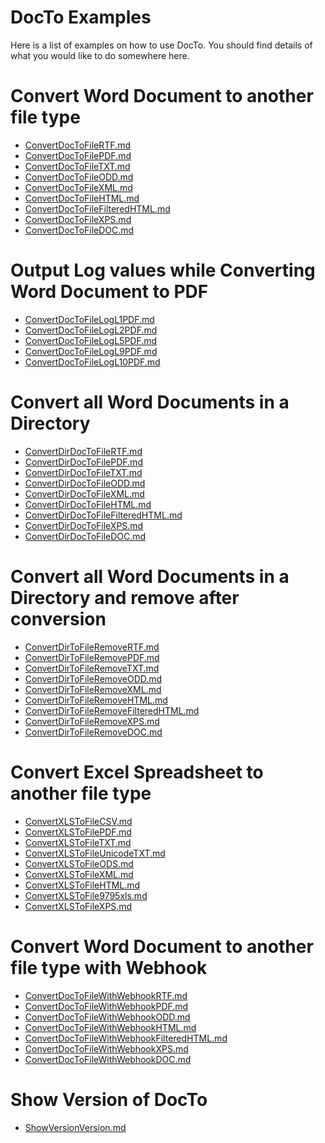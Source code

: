 DocTo Examples
==

Here is a list of examples on how to use DocTo.  You should find details of what you would like to do somewhere here.


Convert Word Document to another file type
==

 - [ConvertDocToFileRTF.md](ConvertDocToFileRTF.md)
 - [ConvertDocToFilePDF.md](ConvertDocToFilePDF.md)
 - [ConvertDocToFileTXT.md](ConvertDocToFileTXT.md)
 - [ConvertDocToFileODD.md](ConvertDocToFileODD.md)
 - [ConvertDocToFileXML.md](ConvertDocToFileXML.md)
 - [ConvertDocToFileHTML.md](ConvertDocToFileHTML.md)
 - [ConvertDocToFileFilteredHTML.md](ConvertDocToFileFilteredHTML.md)
 - [ConvertDocToFileXPS.md](ConvertDocToFileXPS.md)
 - [ConvertDocToFileDOC.md](ConvertDocToFileDOC.md)


Output Log values while Converting Word Document to PDF
==

 - [ConvertDocToFileLogL1PDF.md](ConvertDocToFileLogL1PDF.md)
 - [ConvertDocToFileLogL2PDF.md](ConvertDocToFileLogL2PDF.md)
 - [ConvertDocToFileLogL5PDF.md](ConvertDocToFileLogL5PDF.md)
 - [ConvertDocToFileLogL9PDF.md](ConvertDocToFileLogL9PDF.md)
 - [ConvertDocToFileLogL10PDF.md](ConvertDocToFileLogL10PDF.md)


Convert all Word Documents in a Directory
==

 - [ConvertDirDocToFileRTF.md](ConvertDirDocToFileRTF.md)
 - [ConvertDirDocToFilePDF.md](ConvertDirDocToFilePDF.md)
 - [ConvertDirDocToFileTXT.md](ConvertDirDocToFileTXT.md)
 - [ConvertDirDocToFileODD.md](ConvertDirDocToFileODD.md)
 - [ConvertDirDocToFileXML.md](ConvertDirDocToFileXML.md)
 - [ConvertDirDocToFileHTML.md](ConvertDirDocToFileHTML.md)
 - [ConvertDirDocToFileFilteredHTML.md](ConvertDirDocToFileFilteredHTML.md)
 - [ConvertDirDocToFileXPS.md](ConvertDirDocToFileXPS.md)
 - [ConvertDirDocToFileDOC.md](ConvertDirDocToFileDOC.md)


Convert all Word Documents in a Directory and remove after conversion
==

 - [ConvertDirToFileRemoveRTF.md](ConvertDirToFileRemoveRTF.md)
 - [ConvertDirToFileRemovePDF.md](ConvertDirToFileRemovePDF.md)
 - [ConvertDirToFileRemoveTXT.md](ConvertDirToFileRemoveTXT.md)
 - [ConvertDirToFileRemoveODD.md](ConvertDirToFileRemoveODD.md)
 - [ConvertDirToFileRemoveXML.md](ConvertDirToFileRemoveXML.md)
 - [ConvertDirToFileRemoveHTML.md](ConvertDirToFileRemoveHTML.md)
 - [ConvertDirToFileRemoveFilteredHTML.md](ConvertDirToFileRemoveFilteredHTML.md)
 - [ConvertDirToFileRemoveXPS.md](ConvertDirToFileRemoveXPS.md)
 - [ConvertDirToFileRemoveDOC.md](ConvertDirToFileRemoveDOC.md)


Convert Excel Spreadsheet to another file type
==

 - [ConvertXLSToFileCSV.md](ConvertXLSToFileCSV.md)
 - [ConvertXLSToFilePDF.md](ConvertXLSToFilePDF.md)
 - [ConvertXLSToFileTXT.md](ConvertXLSToFileTXT.md)
 - [ConvertXLSToFileUnicodeTXT.md](ConvertXLSToFileUnicodeTXT.md)
 - [ConvertXLSToFileODS.md](ConvertXLSToFileODS.md)
 - [ConvertXLSToFileXML.md](ConvertXLSToFileXML.md)
 - [ConvertXLSToFileHTML.md](ConvertXLSToFileHTML.md)
 - [ConvertXLSToFile9795xls.md](ConvertXLSToFile9795xls.md)
 - [ConvertXLSToFileXPS.md](ConvertXLSToFileXPS.md)


Convert Word Document to another file type with Webhook
==

 - [ConvertDocToFileWithWebhookRTF.md](ConvertDocToFileWithWebhookRTF.md)
 - [ConvertDocToFileWithWebhookPDF.md](ConvertDocToFileWithWebhookPDF.md)
 - [ConvertDocToFileWithWebhookODD.md](ConvertDocToFileWithWebhookODD.md)
 - [ConvertDocToFileWithWebhookHTML.md](ConvertDocToFileWithWebhookHTML.md)
 - [ConvertDocToFileWithWebhookFilteredHTML.md](ConvertDocToFileWithWebhookFilteredHTML.md)
 - [ConvertDocToFileWithWebhookXPS.md](ConvertDocToFileWithWebhookXPS.md)
 - [ConvertDocToFileWithWebhookDOC.md](ConvertDocToFileWithWebhookDOC.md)


Show Version of DocTo
==

 - [ShowVersionVersion.md](ShowVersionVersion.md)

